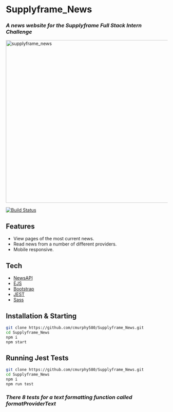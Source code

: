 # Supplyframe_News
### _A news website for the Supplyframe Full Stack Intern Challenge_
<img width="508" alt="supplyframe_news" src="https://user-images.githubusercontent.com/20917138/154825570-311ae690-1963-436c-b827-5db835592dc9.png">

[![Build Status](https://travis-ci.org/joemccann/dillinger.svg?branch=master)](https://travis-ci.org/joemccann/dillinger)
## Features
- View pages of the most current news.
- Read news from a number of different providers.
- Mobile responsive.
## Tech
- [NewsAPI](https://newsapi.org/) 
- [EJS](https://ejs.co/)  
- [Bootstrap](https://getbootstrap.com/)  
- [JEST](https://jestjs.io/docs/getting-started)  
- [Sass](https://sass-lang.com/guide)


## Installation & Starting
```sh
git clone https://github.com/cmurphy580/Supplyframe_News.git
cd Supplyframe_News
npm i
npm start
```

## Running Jest Tests
```sh
git clone https://github.com/cmurphy580/Supplyframe_News.git
cd Supplyframe_News
npm i
npm run test
```
### _There 8 tests for a text formatting function called formatProviderText_
